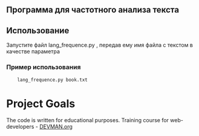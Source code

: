 ## Программа для частотного анализа текста

## Использование

Запустите файл lang_frequence.py , передав ему имя файла с текстом в качестве параметра

### Пример использования
```
    lang_frequence.py book.txt
```

# Project Goals

The code is written for educational purposes. Training course for web-developers - [DEVMAN.org](https://devman.org)
